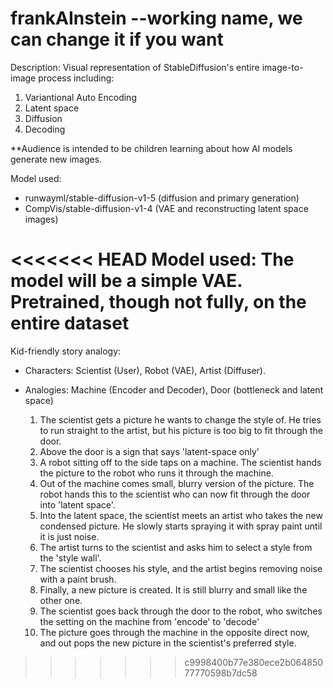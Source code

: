 # frankAInstein  --working name, we can change it if you want

Description: Visual representation of StableDiffusion's entire image-to-image process including:
  1. Variantional Auto Encoding
  2. Latent space
  3. Diffusion
  4. Decoding

**Audience is intended to be children learning about how AI models generate new images.

Model used: 
  - runwayml/stable-diffusion-v1-5 (diffusion and primary generation)
  - CompVis/stable-diffusion-v1-4 (VAE and reconstructing latent space images)

<<<<<<< HEAD
Model used:
The model will be a simple VAE. Pretrained, though not fully, on the entire dataset
=======
Kid-friendly story analogy:
  - Characters: Scientist (User), Robot (VAE), Artist (Diffuser).
  - Analogies: Machine (Encoder and Decoder), Door (bottleneck and latent space)
      
    1. The scientist gets a picture he wants to change the style of. He tries to run straight to the artist, but his picture is too big to fit through the door.
    2. Above the door is a sign that says 'latent-space only'
    3. A robot sitting off to the side taps on a machine. The scientist hands the picture to the robot who runs it through the machine.
    4. Out of the machine comes small, blurry version of the picture. The robot hands this to the scientist who can now fit through the door into 'latent space'.
    5. Into the latent space, the scientist meets an artist who takes the new condensed picture. He slowly starts spraying it with spray paint until it is just noise.
    6. The artist turns to the scientist and asks him to select a style from the 'style wall'. 
    7. The scientist chooses his style, and the artist begins removing noise with a paint brush.
    8. Finally, a new picture is created. It is still blurry and small like the other one.
    9. The scientist goes back through the door to the robot, who switches the setting on the machine from 'encode' to 'decode'
    10. The picture goes through the machine in the opposite direct now, and out pops the new picture in the scientist's preferred style.
>>>>>>> c9998400b77e380ece2b06485077770598b7dc58
